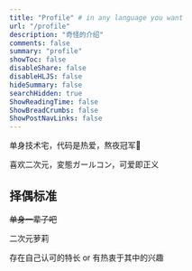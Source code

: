 ```yaml
---
title: "Profile" # in any language you want
url: "/profile"
description: "奇怪的介绍"
comments: false
summary: "profile"
showToc: false
disableShare: false
disableHLJS: false
hideSummary: false
searchHidden: true
ShowReadingTime: false
ShowBreadCrumbs: false
ShowPostNavLinks: false
---
```


单身技术宅，代码是热爱，熬夜冠军🌛

喜欢二次元，変態ガールコン，可爱即正义

## 择偶标准

~~单身一辈子吧~~

二次元萝莉

存在自己认可的特长 or 有热衷于其中的兴趣
